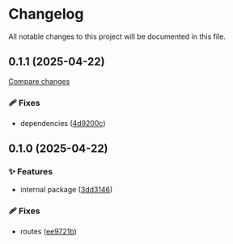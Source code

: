 <!-- header -->
# Changelog

All notable changes to this project will be documented in this file.

<!-- version:0.1.1 -->
## 0.1.1 (2025-04-22)

[Compare changes](https://github.com/Wroud/foundation/compare/playground-v0.1.0...playground-v0.1.1)

<!-- changelog -->
### 🩹 Fixes

- dependencies ([4d9200c](https://github.com/Wroud/foundation/commit/4d9200c))

<!-- version:0.1.0 -->
## 0.1.0 (2025-04-22)

<!-- changelog -->
### ✨ Features

- internal package ([3dd3146](https://github.com/Wroud/foundation/commit/3dd3146))

### 🩹 Fixes

- routes ([ee9721b](https://github.com/Wroud/foundation/commit/ee9721b))

